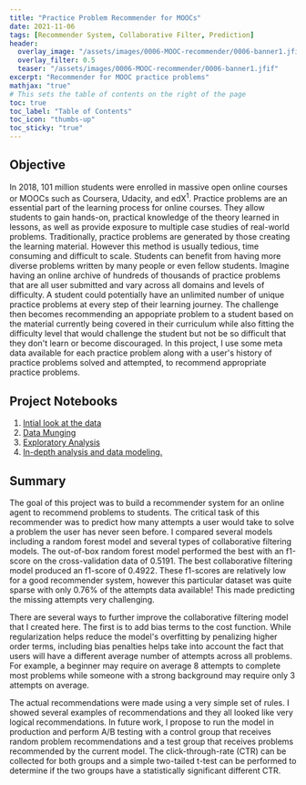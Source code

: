 ```yaml
---
title: "Practice Problem Recommender for MOOCs"
date: 2021-11-06
tags: [Recommender System, Collaborative Filter, Prediction]
header:
  overlay_image: "/assets/images/0006-MOOC-recommender/0006-banner1.jfif"
  overlay_filter: 0.5
  teaser: "/assets/images/0006-MOOC-recommender/0006-banner1.jfif"
excerpt: "Recommender for MOOC practice problems"
mathjax: "true"
# This sets the table of contents on the right of the page
toc: true
toc_label: "Table of Contents"
toc_icon: "thumbs-up"
toc_sticky: "true"
---
```


## Objective
In 2018, 101 million students were enrolled in massive open online courses or MOOCs such as Coursera, Udacity, and edX<sup>1</sup>. Practice problems are an essential part of the learning process for online courses. They allow students to gain hands-on, practical knowledge of the theory learned in lessons, as well as provide exposure to multiple case studies of real-world problems. Traditionally, practice problems are generated by those creating the learning material. However this method is usually tedious, time consuming and difficult to scale. Students can benefit from having more diverse problems written by many people or even fellow students. Imagine having an online archive of hundreds of thousands of practice problems that are all user submitted and vary across all domains and levels of difficulty. A student could potentially have an unlimited number of unique practice problems at every step of their learning journey. The challenge then becomes recommending an appopriate problem to a student based on the material currently being covered in their curriculum while also fitting the difficulty level that would challenge the student but not be so difficult that they don't learn or become discouraged. In this project, I use some meta data available for each practice problem along with a user's history of practice problems solved and attempted, to recommend appropriate practice problems.

## Project Notebooks
1. [Intial look at the data](https://nbviewer.org/github/kenneth-liao/springboard/blob/master/RecommenderSystem_Capstone1/Data%20Storytelling.ipynb)
2. [Data Munging](https://nbviewer.org/github/kenneth-liao/springboard/blob/master/RecommenderSystem_Capstone1/Data%20Munging.ipynb)
3. [Exploratory Analysis](https://nbviewer.org/github/kenneth-liao/springboard/blob/master/RecommenderSystem_Capstone1/Exploratory%20Analysis.ipynb)
4. [In-depth analysis and data modeling.](https://nbviewer.org/github/kenneth-liao/springboard/blob/master/RecommenderSystem_Capstone1/In-Depth%20Analysis.ipynb)

## Summary

The goal of this project was to build a recommender system for an online agent to recommend problems to students. The critical task of this recommender was to predict how many attempts a user would take to solve a problem the user has never seen before. I compared several models including a random forest model and several types of collaborative filtering models. The out-of-box random forest model performed the best with an f1-score on the cross-validation data of 0.5191. The best collaborative filtering model produced an f1-score of 0.4922. These f1-scores are relatively low for a good recommender system, however this particular dataset was quite sparse with only 0.76% of the attempts data available! This made predicting the missing attempts very challenging.

There are several ways to further improve the collaborative filtering model that I created here. The first is to add bias terms to the cost function. While regularization helps reduce the model's overfitting by penalizing higher order terms, including bias penalties helps take into account the fact that users will have a different average number of attempts across all problems. For example, a beginner may require on average 8 attempts to complete most problems while someone with a strong background may require only 3 attempts on average.

The actual recommendations were made using a very simple set of rules. I showed several examples of recommendations and they all looked like very logical recommendations. In future work, I propose to run the model in production and perform A/B testing with a control group that receives random problem recommendations and a test group that receives problems recommended by the current model. The click-through-rate (CTR) can be collected for both groups and a simple two-tailed t-test can be performed to determine if the two groups have a statistically significant different CTR.